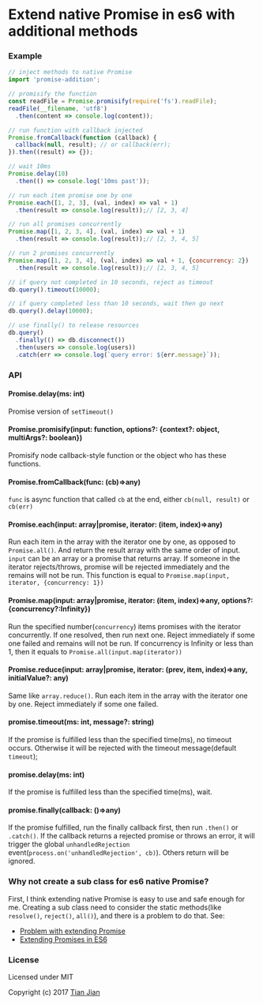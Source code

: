 Extend native Promise in es6 with additional methods
=================================

### Example
```js
// inject methods to native Promise
import 'promise-addition'; 

// promisify the function
const readFile = Promise.promisify(require('fs').readFile);
readFile(__filename, 'utf8')
  .then(content => console.log(content));

// run function with callback injected
Promise.fromCallback(function (callback) {
  callback(null, result); // or callback(err);
}).then((result) => {});

// wait 10ms
Promise.delay(10)
  .then(() => console.log('10ms past'));

// run each item promise one by one
Promise.each([1, 2, 3], (val, index) => val + 1)
  .then(result => console.log(result));// [2, 3, 4]

// run all promises concurrently
Promise.map([1, 2, 3, 4], (val, index) => val + 1)
  .then(result => console.log(result));// [2, 3, 4, 5]

// run 2 promises concurrently
Promise.map([1, 2, 3, 4], (val, index) => val + 1, {concurrency: 2})
  .then(result => console.log(result));// [2, 3, 4, 5]

// if query not completed in 10 seconds, reject as timeout
db.query().timeout(10000); 

// if query completed less than 10 seconds, wait then go next
db.query().delay(10000);

// use finally() to release resources
db.query()
  .finally(() => db.disconnect())
  .then(users => console.log(users))
  .catch(err => console.log(`query error: ${err.message}`));

```

### API
#### Promise.delay(ms: int)
Promise version of `setTimeout()`

#### Promise.promisify(input: function, options?: {context?: object, multiArgs?: boolean})
Promisify node callback-style function or the object who has these functions. 

#### Promise.fromCallback(func: (cb)=>any)
`func` is async function that called `cb` at the end, either `cb(null, result)` or `cb(err)`

#### Promise.each(input: array|promise, iterator: (item, index)=>any)
Run each item in the array with the iterator one by one, as opposed to `Promise.all()`. And return the result array with the same order of input. `input` can be an array or a promise that returns array. 
If someone in the iterator rejects/throws, promise will be rejected immediately and the remains will not be run.
This function is equal to `Promise.map(input, iterator, {concurrency: 1})`

#### Promise.map(input: array|promise, iterator: (item, index)=>any, options?: {concurrency?:Infinity})
Run the specified number(`concurrency`) items promises with the iterator concurrently. If one resolved, then run next one. Reject immediately if some one failed and remains will not be run.
If concurrency is Infinity or less than 1, then it equals to `Promise.all(input.map(iterator))`

#### Promise.reduce(input: array|promise, iterator: (prev, item, index)=>any, initialValue?: any)
Same like `array.reduce()`. Run each item in the array with the iterator one by one. Reject immediately if some one failed.

#### promise.timeout(ms: int, message?: string)
If the promise is fulfilled less than the specified time(ms), no timeout occurs. Otherwise it will be rejected with the timeout message(default `timeout`);

#### promise.delay(ms: int)
If the promise is fulfilled less than the specified time(ms), wait. 

#### promise.finally(callback: ()=>any)
If the promise fulfilled, run the finally callback first, then run `.then()` or `.catch()`. If the callback returns a rejected promise or throws an error, it will trigger the global `unhandledRejection` event(`process.on('unhandledRejection', cb)`). Others return will be ignored.

### Why not create a sub class for es6 native Promise?
First, I think extending native Promise is easy to use and safe enough for me.
Creating a sub class need to consider the static methods(like `resolve()`, `reject()`, `all()`), and there is a problem to do that. See: 
* [Problem with extending Promise](https://github.com/babel/babel/issues/1120)
* [Extending Promises in ES6](http://stackoverflow.com/questions/29333540/extending-promises-in-es6)

### License
Licensed under MIT

Copyright (c) 2017 [Tian Jian](https://github.com/tianjianchn)
